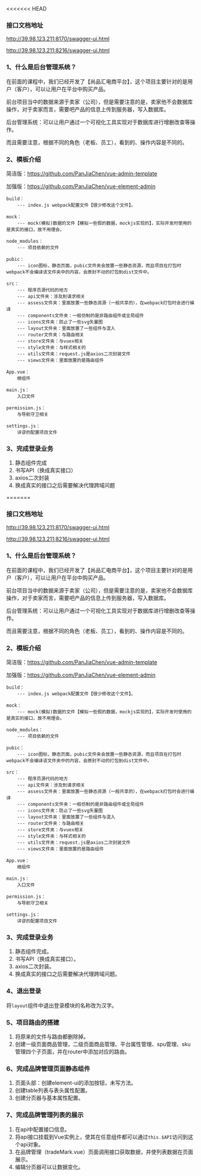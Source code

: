 <<<<<<< HEAD
### 接口文档地址

http://39.98.123.211:8170/swagger-ui.html

http://39.98.123.211:8216/swagger-ui.html

### 1、什么是后台管理系统？

在前面的课程中，我们已经开发了【尚品汇电商平台】，这个项目主要针对的是用户（客户），可以让用户在平台中购买产品。



前台项目当中的数据来源于卖家（公司），但是需要注意的是，卖家他不会数据库操作，对于卖家而言，需要吧产品的信息上传到服务器，写入数据库。



后台管理系统：可以让用户通过一个可视化工具实现对于数据库进行增删改查等操作。

而且需要注意，根据不同的角色（老板、员工），看到的、操作内容是不同的。



### 2、模板介绍

简洁版：https://github.com/PanJiaChen/vue-admin-template

加强版：https://github.com/PanJiaChen/vue-element-admin



```
build：
	---	index.js webpack配置文件【很少修改这个文件】。
	
mock：
	---	mock(模拟)数据的文件【模拟一些假的数据，mockjs实现的】，实际开发时使用的是真实的接口，故不用理会。
	
node_modules：
	---	项目依赖的文件
	
pubic：
	---	icon图标，静态页面，pubic文件夹会放置一些静态资源，而且项目在打包时webpack不会编译该文件夹中的内容，会原封不动的打包到dist文件中。
	
src：
	--- 程序员源代码的地方
	--- api文件夹：涉及到请求相关
	--- assess文件夹：里面放置一些静态资源（一般共享的），在webpack打包时会进行编译
	--- components文件夹：一般仿制的是非路由组件或全局组件
	--- icons文件夹：防止了一些svg矢量图
	--- layout文件夹：里面放置了一些组件与混入
	--- router文件夹：与路由相关
	--- store文件夹：与vuex相关
	--- style文件夹：与样式相关的
	--- utils文件夹：request.js是axios二次封装文件
	--- views文件夹：里面放置的是路由组件
	
App.vue：
	根组件
	
main.js：
	入口文件
	
permission.js：
	与导航守卫相关
	
settings.js：
	详谬的配置项目文件

```



### 3、完成登录业务

1. 静态组件完成
2. 书写API（换成真实接口）
3. axios二次封装
4. 换成真实的接口之后需要解决代理跨域问题



=======
### 接口文档地址

http://39.98.123.211:8170/swagger-ui.html

http://39.98.123.211:8216/swagger-ui.html

### 1、什么是后台管理系统？

在前面的课程中，我们已经开发了【尚品汇电商平台】，这个项目主要针对的是用户（客户），可以让用户在平台中购买产品。



前台项目当中的数据来源于卖家（公司），但是需要注意的是，卖家他不会数据库操作，对于卖家而言，需要吧产品的信息上传到服务器，写入数据库。



后台管理系统：可以让用户通过一个可视化工具实现对于数据库进行增删改查等操作。

而且需要注意，根据不同的角色（老板、员工），看到的、操作内容是不同的。



### 2、模板介绍

简洁版：https://github.com/PanJiaChen/vue-admin-template

加强版：https://github.com/PanJiaChen/vue-element-admin



```
build：
	---	index.js webpack配置文件【很少修改这个文件】。
	
mock：
	---	mock(模拟)数据的文件【模拟一些假的数据，mockjs实现的】，实际开发时使用的是真实的接口，故不用理会。
	
node_modules：
	---	项目依赖的文件
	
pubic：
	---	icon图标，静态页面，pubic文件夹会放置一些静态资源，而且项目在打包时webpack不会编译该文件夹中的内容，会原封不动的打包到dist文件中。
	
src：
	--- 程序员源代码的地方
	--- api文件夹：涉及到请求相关
	--- assess文件夹：里面放置一些静态资源（一般共享的），在webpack打包时会进行编译
	--- components文件夹：一般仿制的是非路由组件或全局组件
	--- icons文件夹：防止了一些svg矢量图
	--- layout文件夹：里面放置了一些组件与混入
	--- router文件夹：与路由相关
	--- store文件夹：与vuex相关
	--- style文件夹：与样式相关的
	--- utils文件夹：request.js是axios二次封装文件
	--- views文件夹：里面放置的是路由组件
	
App.vue：
	根组件
	
main.js：
	入口文件
	
permission.js：
	与导航守卫相关
	
settings.js：
	详谬的配置项目文件

```



### 3、完成登录业务

1. 静态组件完成。
2. 书写API（换成真实接口）。
3. axios二次封装。
4. 换成真实的接口之后需要解决代理跨域问题。



### 4、退出登录

将`layout`组件中退出登录模块的名称改为汉字。



### 5、项目路由的搭建

1. 将原来的文件与路由都删除掉。
2. 创建一级页面商品管理，二级页面商品管理、平台属性管理、spu管理、sku管理四个子页面，并在router中添加对应的路由。



### 6、完成品牌管理页面静态组件

1. 页面头部：创建element-ui的添加按钮，未写方法。
2. 创建table列表与表头属性配置。
3. 创建分页器与基本属性配置。



### 7、完成品牌管理列表的展示

1. 在api中配置接口信息。
2. 将api接口挂载到Vue实例上，使其在任意组件都可以通过`this.$API`访问到这个api对象。
3. 在品牌管理（tradeMark.vue）页面调用接口获取数据，并使列表数据在页面展示。
4. 编辑分页器可以让数据变化。